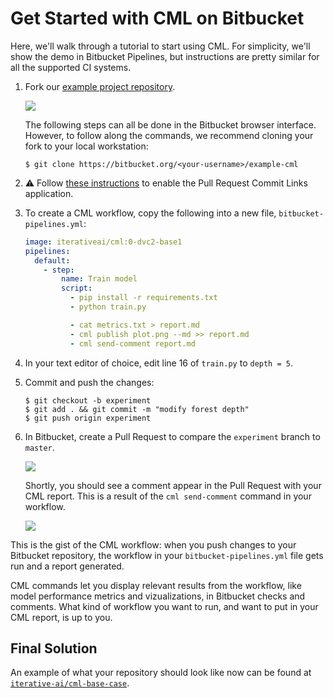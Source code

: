 # Get Started with CML on Bitbucket

Here, we'll walk through a tutorial to start using CML. For simplicity, we'll
show the demo in Bitbucket Pipelines, but instructions are pretty similar for
all the supported CI systems.

1. Fork our
   [example project repository](https://bitbucket.org/iterative-ai/example-cml).

   ![](/img/bitbucket_fork_cml_project.png)

   The following steps can all be done in the Bitbucket browser interface.
   However, to follow along the commands, we recommend cloning your fork to your
   local workstation:

   ```cli
   $ git clone https://bitbucket.org/<your-username>/example-cml
   ```

2. ⚠️ Follow
   [these instructions](https://cml.dev/doc/ref/send-comment#bitbucket) to
   enable the Pull Request Commit Links application.

3. To create a CML workflow, copy the following into a new file,
   `bitbucket-pipelines.yml`:

   ```yaml
   image: iterativeai/cml:0-dvc2-base1
   pipelines:
     default:
       - step:
           name: Train model
           script:
             - pip install -r requirements.txt
             - python train.py

             - cat metrics.txt > report.md
             - cml publish plot.png --md >> report.md
             - cml send-comment report.md
   ```

4. In your text editor of choice, edit line 16 of `train.py` to `depth = 5`.

5. Commit and push the changes:

   ```cli
   $ git checkout -b experiment
   $ git add . && git commit -m "modify forest depth"
   $ git push origin experiment
   ```

6. In Bitbucket, create a Pull Request to compare the `experiment` branch to
   `master`.

   ![](/img/bitbucket_make_pr.png)

   Shortly, you should see a comment appear in the Pull Request with your CML
   report. This is a result of the `cml send-comment` command in your workflow.

   ![](/img/bitbucket_cml_first_report.png)

This is the gist of the CML workflow: when you push changes to your Bitbucket
repository, the workflow in your `bitbucket-pipelines.yml` file gets run and a
report generated.

CML commands let you display relevant results from the workflow, like model
performance metrics and vizualizations, in Bitbucket checks and comments. What
kind of workflow you want to run, and want to put in your CML report, is up to
you.

## Final Solution

An example of what your repository should look like now can be found at
[`iterative-ai/cml-base-case`](https://bitbucket.org/iterative-ai/cml-base-case).
